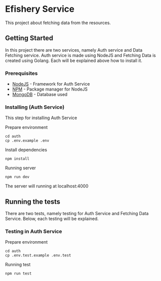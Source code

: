 # Efishery Service

This project about fetching data from the resources. 

## Getting Started

In this project there are two services, namely Auth service and Data Fetching service. Auth service is made using NodeJS and Fetching Data is created using Golang. Each will be explained above how to install it.

### Prerequisites

* [NodeJS](https://nodejs.org/en/) - Framework for Auth Service
* [NPM](https://www.npmjs.com/) - Package manager for NodeJS
* [MongoDB](https://www.mongodb.com/) - Database used

### Installing (Auth Service)

This step for installing Auth Service

Prepare environment
```
cd auth
cp .env.example .env
```

Install dependencies
```
npm install
```

Running server
```
npm run dev
```

The server will running at localhost:4000

## Running the tests

There are two tests, namely testing for Auth Service and Fetching Data Service. Below, each testing will be explained.

### Testing in Auth Service

Prepare environment
```
cd auth
cp .env.test.example .env.test
```

Running test
```
npm run test
```
